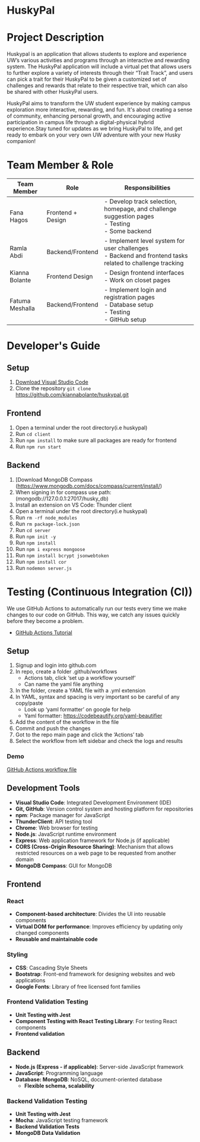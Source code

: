# HuskyPal

# Project Description 
Huskypal is an application that allows students to explore and experience UW’s various activities and programs through an interactive and rewarding system. The HuskyPal application will include a virtual pet that allows users to further explore a variety of interests through their “Trait Track”, and users can pick a trait for their HuskyPal to be given a customized set of challenges and rewards that relate to their respective trait, which can also be shared with other HuskyPal users.

HuskyPal aims to transform the UW student experience by making campus exploration more interactive, rewarding, and fun. It's about creating a sense of community, enhancing personal growth, and encouraging active participation in campus life through a digital-physical hybrid experience.Stay tuned for updates as we bring HuskyPal to life, and get ready to embark on your very own UW adventure with your new Husky companion!

# Team Member & Role

| Team Member    | Role                | Responsibilities                                               |
|----------------|---------------------|----------------------------------------------------------------|
| Fana Hagos     | Frontend + Design  | - Develop track selection, homepage, and challenge suggestion pages<br>- Testing<br>- Some backend|
| Ramla Abdi     | Backend/Frontend   | - Implement level system for user challenges<br>- Backend and frontend tasks related to challenge tracking |
| Kianna Bolante | Frontend Design    | - Design frontend interfaces<br>- Work on closet pages          |
| Fatuma Meshalla| Backend/Frontend   | - Implement login and registration pages<br>- Database setup<br>- Testing<br>- GitHub setup |


# Developer's Guide
 ## Setup 
 1. [Download Visual Studio Code](https://code.visualstudio.com/Download)
 2. Clone the repository `git clone` https://github.com/kiannabolante/huskypal.git

 ## Frontend 
 1. Open a terminal under the root directory(i.e huskypal)
 2. Run `cd client`
 3. Run `npm install` to make sure all packages are ready for frontend
 5. Run `npm run start`

 ## Backend
 1. [Download MongoDB Compass (https://www.mongodb.com/docs/compass/current/install/)
 2. When signing in for compass use path: (mongodb://127.0.0.1:27017/husky_db)
 3. Install an extension on VS Code: Thunder client
 4. Open a terminal under the root directory(i.e huskypal)
 5. Run `rm -rf node_modules`
 6. Run `rm package-lock.json`
 7. Run `cd server`
 8. Run `npm init -y`
 9. Run `npm install`
 10. Run `npm i express mongoose`
 11. Run `npm install bcrypt jsonwebtoken`
 12. Run `npm install cor`
 13. Run `nodemon server.js`

# Testing (Continuous Integration (CI))
We use GitHub Actions to automatically run our tests every time we make changes to our code on GitHub. 
This way, we catch any issues quickly before they become a problem.

- [GitHub Actions Tutorial](https://youtu.be/ylEy4eLdhFs?feature=shared)

 ## Setup
 1. Signup and login into github.com
 2. In repo, create a folder .github/workflows
    - Actions tab, click ‘set up a workflow yourself’
    - Can name the yaml file anything
 4. In the folder, create a YAML file with a .yml extension
 5. In YAML, syntax and spacing is very important so be careful of any copy/paste
    - Look up ‘yaml formatter’ on google for help
    - Yaml formatter: https://codebeautify.org/yaml-beautifier
 6. Add the content of the workflow in the file
 7. Commit and push the changes
 8. Got to the repo main page and click the ‘Actions’ tab
 9. Select the workflow from left sidebar and check the logs and results

 ### Demo
 [GitHub Actions workflow file](https://github.com/kiannabolante/huskypal/blob/main/.github/workflows/huskypal2.yml)

## Development Tools
- **Visual Studio Code**: Integrated Development Environment (IDE)
- **Git, GitHub**: Version control system and hosting platform for repositories
- **npm**: Package manager for JavaScript
- **ThunderClient**: API testing tool
- **Chrome**: Web browser for testing
- **Node.js**: JavaScript runtime environment
- **Express**: Web application framework for Node.js (if applicable)
- **CORS (Cross-Origin Resource Sharing)**: Mechanism that allows restricted resources on a web page to be requested from another domain
- **MongoDB Compass**: GUI for MongoDB

## Frontend
### React
- **Component-based architecture**: Divides the UI into reusable components
- **Virtual DOM for performance**: Improves efficiency by updating only changed components
- **Reusable and maintainable code**

### Styling
- **CSS**: Cascading Style Sheets
- **Bootstrap**: Front-end framework for designing websites and web applications
- **Google Fonts**: Library of free licensed font families

### Frontend Validation Testing
- **Unit Testing with Jest**
- **Component Testing with React Testing Library**: For testing React components
- **Frontend validation**
  
## Backend

- **Node.js (Express - if applicable)**: Server-side JavaScript framework
- **JavaScript**: Programming language
- **Database: MongoDB**: NoSQL, document-oriented database
  - **Flexible schema, scalability**

### Backend Validation Testing
- **Unit Testing with Jest**
- **Mocha**: JavaScript testing framework
- **Backend Validation Tests**
- **MongoDB Data Validation**








